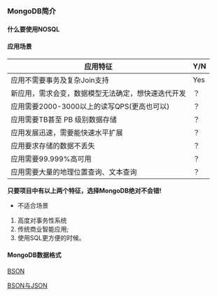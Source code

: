 ### MongoDB简介
#### 什么要使用NOSQL
#### 应用场景
| 应用特征                                           | Y/N  |
| -------------------------------------------------- | ---- |
| 应用不需要事务及复杂Join支持                       | Yes  |
| 新应用，需求会变，数据模型无法确定，想快速迭代开发 | ？   |
| 应用需要2000-3000以上的读写QPS(更高也可以)         | ？   |
| 应用需要TB甚至 PB 级别数据存储                     | ？   |
| 应用发展迅速，需要能快速水平扩展                   | ？   |
| 应用要求存储的数据不丢失                           | ？   |
| 应用需要99.999%高可用                              | ？   |
| 应用需要大量的地理位置查询、文本查询               | ？   |
**只要项目中有以上两个特征，选择MongoDB绝对不会错!**

- 不适合场景
1. 高度对事务性系统
2. 传统商业智能应用;
3. 使用SQL更方便的时候。

#### MongoDB数据格式

[BSON](http://bsonspec.org/spec.html)

[BSON与JSON](https://blog.csdn.net/Losteng/article/details/52402775)
